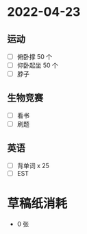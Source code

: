 # **2022-04-23**

## 运动

- [ ] 俯卧撑 50 个
- [ ] 仰卧起坐 50 个
- [ ] 脖子

## 生物竞赛
- [ ] 看书
- [ ] 刷题

## 英语
- [ ] 背单词 x 25
- [ ] EST

# 草稿纸消耗

- 0 张
